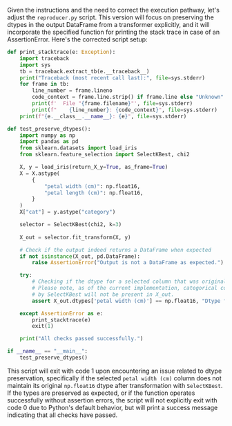 Given the instructions and the need to correct the execution pathway, let's adjust the `reproducer.py` script. This version will focus on preserving the dtypes in the output DataFrame from a transformer explicitly, and it will incorporate the specified function for printing the stack trace in case of an AssertionError. Here's the corrected script setup:

```python
def print_stacktrace(e: Exception):
    import traceback
    import sys
    tb = traceback.extract_tb(e.__traceback__)
    print("Traceback (most recent call last):", file=sys.stderr)
    for frame in tb:
        line_number = frame.lineno
        code_context = frame.line.strip() if frame.line else "Unknown"
        print(f'  File "{frame.filename}"', file=sys.stderr)
        print(f"    {line_number}: {code_context}", file=sys.stderr)
    print(f"{e.__class__.__name__}: {e}", file=sys.stderr)

def test_preserve_dtypes():
    import numpy as np
    import pandas as pd
    from sklearn.datasets import load_iris
    from sklearn.feature_selection import SelectKBest, chi2

    X, y = load_iris(return_X_y=True, as_frame=True)
    X = X.astype(
        {
            "petal width (cm)": np.float16,
            "petal length (cm)": np.float16,
        }
    )
    X["cat"] = y.astype("category")

    selector = SelectKBest(chi2, k=3)
    
    X_out = selector.fit_transform(X, y)

    # Check if the output indeed returns a DataFrame when expected
    if not isinstance(X_out, pd.DataFrame):
        raise AssertionError("Output is not a DataFrame as expected.")

    try:
        # Checking if the dtype for a selected column that was originally float16 remains unchanged.
        # Please note, as of the current implementation, categorical columns or columns not selected
        # by SelectKBest will not be present in X_out.
        assert X_out.dtypes['petal width (cm)'] == np.float16, "Dtype for 'petal width (cm)' was not preserved"

    except AssertionError as e:
        print_stacktrace(e)
        exit(1)

    print("All checks passed successfully.")

if __name__ == "__main__":
    test_preserve_dtypes()
```

This script will exit with code 1 upon encountering an issue related to dtype preservation, specifically if the selected `petal width (cm)` column does not maintain its original `np.float16` dtype after transformation with `SelectKBest`. If the types are preserved as expected, or if the function operates successfully without assertion errors, the script will not explicitly exit with code 0 due to Python's default behavior, but will print a success message indicating that all checks have passed.